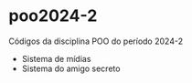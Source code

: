 # poo2024-2
Códigos da disciplina POO do período 2024-2

- Sistema de mídias 
- Sistema do amigo secreto
